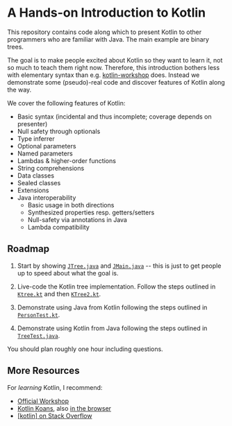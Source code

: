 # A Hands-on Introduction to Kotlin

This repository contains code along which to present Kotlin to other programmers who are
familiar with Java. The main example are binary trees.

The goal is to make people excited about Kotlin so they want to learn it, 
not so much to teach them right now.
Therefore, this introduction bothers less with elementary syntax than e.g.
    [kotlin-workshop](https://github.com/JetBrains/kotlin-workshop)
does. Instead we demonstrate some (pseudo)-real code and discover features 
of Kotlin along the way.

We cover the following features of Kotlin:

 * Basic syntax (incidental and thus incomplete; coverage depends on presenter)
 * Null safety through optionals
 * Type inferrer
 * Optional parameters
 * Named parameters
 * Lambdas & higher-order functions
 * String comprehensions
 * Data classes
 * Sealed classes
 * Extensions
 * Java interoperability
    - Basic usage in both directions
    - Synthesized properties resp. getters/setters
    - Null-safety via annotations in Java
    - Lambda compatibility

## Roadmap

 1. Start by showing 
        [`JTree.java`]() 
    and 
        [`JMain.java`]() 
    -- this is just to get people up to speed about what the goal is.
    
 2. Live-code the Kotlin tree implementation.
    Follow the steps outlined in
        [`Ktree.kt`]()
    and then
        [`KTree2.kt`]().
        
 3. Demonstrate using Java from Kotlin following the steps outlined in
        [`PersonTest.kt`]().
        
 4. Demonstrate using Kotlin from Java following the steps outlined in
        [`TreeTest.java`]().
        
You should plan roughly one hour including questions.
        
## More Resources

For _learning_ Kotlin, I recommend:

 * [Official Workshop](https://github.com/JetBrains/kotlin-workshop)
 * [Kotlin Koans](https://github.com/Kotlin/kotlin-koans), 
   also [in the browser](https://try.kotlinlang.org)
 * [\[kotlin\] on Stack Overflow](https://stackoverflow.com/questions/tagged/kotlin)
